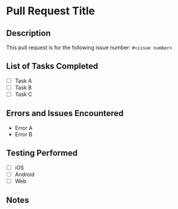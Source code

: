 # Pull Request Title

## Description

This pull request is for the following issue number: `#<issue number>`

## List of Tasks Completed

- [ ] Task A
- [ ] Task B
- [ ] Task C

## Errors and Issues Encountered

- Error A
- Error B

## Testing Performed

- [ ] iOS
- [ ] Android
- [ ] Web

## Notes
